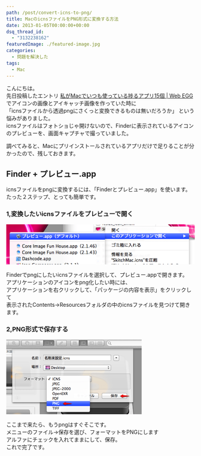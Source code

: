 ```yaml
---
path: /post/convert-icns-to-png/
title: MacのicnsファイルをPNG形式に変換する方法
date: 2013-01-05T00:00:00+00:00
dsq_thread_id:
  - "3132238162"
featuredImage: ./featured-image.jpg
categories:
  - 問題を解決した
tags:
  - Mac
---
```


こんにちは。  
先日投稿したエントリ <a href="/post/my-favorite-mac-15-apps/" target="_blank">私がMacでいつも使っている捗るアプリ15個 | Web EGG</a> でアイコンの画像とアイキャッチ画像を作っていた時に  
「icnsファイルから透過pngにさくっと変換できるものは無いだろうか」 という悩みがありました。  
icnsファイルはフォトショじゃ開けないので、Finderに表示されているアイコンのプレビューを、画面キャプチャで撮っていました。  

調べてみると、Macにプリインストールされているアプリだけで足りることが分かったので、残しておきます。 

<!--more-->

## Finder + プレビュー.app

icnsファイルをpngに変換するには、「Finderとプレビュー.app」を使います。 たった２ステップ、とっても簡単です。 

### 1,変換したいicnsファイルをプレビューで開く


![2013010](./20130102_step1.png)



Finderでpngにしたいicnsファイルを選択して、プレビュー.appで開きます。  
アプリケーションのアイコンをpng化したい時には、  
アプリケーションを右クリックして、「パッケージの内容を表示」をクリックして  
表示されたContents→Resourcesフォルダの中のicnsファイルを見つけて開きます。  

### 2,PNG形式で保存する


![2013010](./20130102_step5.png)



ここまで来たら、もうpngはすぐそこです。  
メニューのファイル→保存を選び、フォーマットをPNGにします  
アルファにチェックを入れてままにして、保存。  
これで完了です。 
